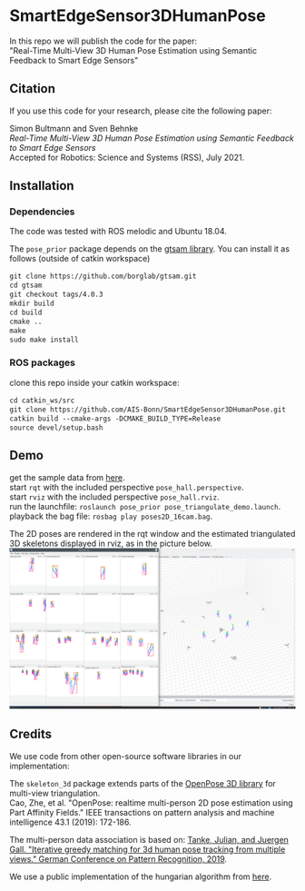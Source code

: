 # SmartEdgeSensor3DHumanPose
In this repo we will publish the code for the paper:<br>
"Real-Time Multi-View 3D Human Pose Estimation using Semantic Feedback to Smart Edge Sensors"

## Citation
If you use this code for your research, please cite the following paper:

Simon Bultmann and Sven Behnke<br>
*Real-Time Multi-View 3D Human Pose Estimation using Semantic Feedback to Smart Edge Sensors*<br>
Accepted for Robotics: Science and Systems (RSS), July 2021.

## Installation
### Dependencies
The code was tested with ROS melodic and Ubuntu 18.04.

The `pose_prior` package depends on the [gtsam library](https://github.com/borglab/gtsam).
You can install it as follows (outside of catkin workspace)
```
git clone https://github.com/borglab/gtsam.git
cd gtsam
git checkout tags/4.0.3
mkdir build
cd build
cmake ..
make
sudo make install
```

### ROS packages
clone this repo inside your catkin workspace:
```
cd catkin_ws/src
git clone https://github.com/AIS-Bonn/SmartEdgeSensor3DHumanPose.git
catkin build --cmake-args -DCMAKE_BUILD_TYPE=Release
source devel/setup.bash
```

## Demo
get the sample data from [here](https://uni-bonn.sciebo.de/s/A00aklgwgyWBRS5).\
start `rqt` with the included perspective `pose_hall.perspective`.\
start `rviz` with the included perspective `pose_hall.rviz`.\
run the launchfile: `roslaunch pose_prior pose_triangulate_demo.launch`.\
playback the bag file: `rosbag play poses2D_16cam.bag`.

The 2D poses are rendered in the rqt window and the estimated triangulated 3D skeletons displayed in rviz, as in the picture below.
![demo rqt rviz views](rqtrvizview.png)


## Credits
We use code from other open-source software libraries in our implementation:

The `skeleton_3d` package extends parts of the [OpenPose 3D library](https://github.com/CMU-Perceptual-Computing-Lab/openpose/blob/master/doc/advanced/3d_reconstruction_module.md) for multi-view triangulation.\
Cao, Zhe, et al. "OpenPose: realtime multi-person 2D pose estimation using Part Affinity Fields." IEEE transactions on pattern analysis and machine intelligence 43.1 (2019): 172-186.

The multi-person data association is based on: [Tanke, Julian, and Juergen Gall. "Iterative greedy matching for 3d human pose tracking from multiple views." German Conference on Pattern Recognition, 2019](https://github.com/jutanke/mv3dpose).

We use a public implementation of the hungarian algorithm from [here](https://github.com/mcximing/hungarian-algorithm-cpp).
